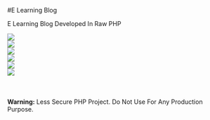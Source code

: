 #E Learning Blog

E Learning Blog Developed In Raw PHP

<img src="https://i.imgur.com/hybNs6o.png" />
<br>
<img src="https://i.imgur.com/VSOee73.png" />
<br>
<img src="https://i.imgur.com/WiUbZ17.png" />
<br>
<img src="https://i.imgur.com/MjlM1b1.png" />
<br>
<img src="https://i.imgur.com/fG34di5.png" />
<br>
<img src="https://i.imgur.com/PPdnwxg.png" />
<br><br><br><br>
<strong> Warning:</strong> Less Secure PHP Project. Do Not Use For Any Production Purpose.

